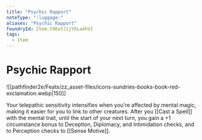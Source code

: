```yaml
---
title: "Psychic Rapport"
noteType: ":luggage:"
aliases: "Psychic Rapport"
foundryId: Item.t9EetJ1jYXLa4hVI
tags:
  - Item
---
```


# Psychic Rapport
![[pathfinder2e/Feats/zz_asset-files/icons-sundries-books-book-red-exclamation.webp|150]]

Your telepathic sensitivity intensifies when you're affected by mental magic, making it easier for you to link to other creatures. After you [[Cast a Spell]] with the mental trait, until the start of your next turn, you gain a +1 circumstance bonus to Deception, Diplomacy, and Intimidation checks, and to Perception checks to [[Sense Motive]].


